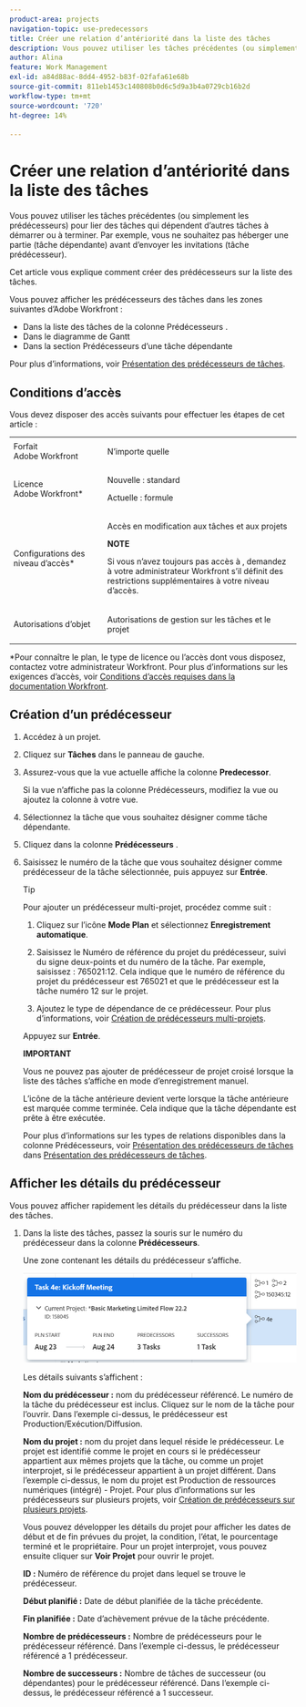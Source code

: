 ```yaml
---
product-area: projects
navigation-topic: use-predecessors
title: Créer une relation d’antériorité dans la liste des tâches
description: Vous pouvez utiliser les tâches précédentes (ou simplement les prédécesseurs) pour lier des tâches qui dépendent d’autres tâches à démarrer ou à terminer. Par exemple, vous ne souhaitez pas héberger une partie (tâche dépendante) avant d’envoyer les invitations (tâche prédécesseur).
author: Alina
feature: Work Management
exl-id: a84d88ac-8dd4-4952-b83f-02fafa61e68b
source-git-commit: 811eb1453c140808b0d6c5d9a3b4a0729cb16b2d
workflow-type: tm+mt
source-wordcount: '720'
ht-degree: 14%

---
```


# Créer une relation d’antériorité dans la liste des tâches

Vous pouvez utiliser les tâches précédentes (ou simplement les prédécesseurs) pour lier des tâches qui dépendent d’autres tâches à démarrer ou à terminer. Par exemple, vous ne souhaitez pas héberger une partie (tâche dépendante) avant d’envoyer les invitations (tâche prédécesseur).

Cet article vous explique comment créer des prédécesseurs sur la liste des tâches.

Vous pouvez afficher les prédécesseurs des tâches dans les zones suivantes d’Adobe Workfront :

* Dans la liste des tâches de la colonne Prédécesseurs .
* Dans le diagramme de Gantt
* Dans la section Prédécesseurs d’une tâche dépendante

Pour plus d’informations, voir [Présentation des prédécesseurs de tâches](../../../manage-work/tasks/use-prdcssrs/predecessors-overview.md).

## Conditions d’accès

Vous devez disposer des accès suivants pour effectuer les étapes de cet article :

<table style="table-layout:auto"> 
 <col> 
 <col> 
 <tbody> 
  <tr> 
   <td role="rowheader">Forfait Adobe Workfront</td> 
   <td> <p>N’importe quelle</p> </td> 
  </tr> 
  <tr> 
   <td role="rowheader">Licence Adobe Workfront*</td> 
   <td> <p>Nouvelle : standard </p><p>Actuelle : formule </p> </td> 
  </tr> 
  <tr> 
   <td role="rowheader">Configurations des niveau d’accès*</td> 
   <td> <p>Accès en modification aux tâches et aux projets</p> <p><b>NOTE</b>

Si vous n’avez toujours pas accès à , demandez à votre administrateur Workfront s’il définit des restrictions supplémentaires à votre niveau d’accès. </p> </td>
</tr> 
  <tr> 
   <td role="rowheader">Autorisations d’objet</td> 
   <td> <p>Autorisations de gestion sur les tâches et le projet</p> </td> 
  </tr> 
 </tbody> 
</table>

&#42;Pour connaître le plan, le type de licence ou l’accès dont vous disposez, contactez votre administrateur Workfront. Pour plus d’informations sur les exigences d’accès, voir [Conditions d’accès requises dans la documentation Workfront](/help/quicksilver/administration-and-setup/add-users/access-levels-and-object-permissions/access-level-requirements-in-documentation.md).

## Création d’un prédécesseur

1. Accédez à un projet.
1. Cliquez sur **Tâches** dans le panneau de gauche.
1. Assurez-vous que la vue actuelle affiche la colonne **Predecessor**.

   Si la vue n’affiche pas la colonne Prédécesseurs, modifiez la vue ou ajoutez la colonne à votre vue.

1. Sélectionnez la tâche que vous souhaitez désigner comme tâche dépendante.
1. Cliquez dans la colonne **Prédécesseurs** .
1. Saisissez le numéro de la tâche que vous souhaitez désigner comme prédécesseur de la tâche sélectionnée, puis appuyez sur **Entrée**.

   >[!TIP]
   >
   >Pour ajouter un prédécesseur multi-projet, procédez comme suit :
   >
   >1. Cliquez sur l’icône **Mode Plan** et sélectionnez **Enregistrement automatique**.
   >
   >1. Saisissez le Numéro de référence du projet du prédécesseur, suivi du signe deux-points et du numéro de la tâche. Par exemple, saisissez : 765021:12. Cela indique que le numéro de référence du projet du prédécesseur est 765021 et que le prédécesseur est la tâche numéro 12 sur le projet.
   >
   >1. Ajoutez le type de dépendance de ce prédécesseur. Pour plus d’informations, voir [Création de prédécesseurs multi-projets](/help/quicksilver/manage-work/tasks/use-prdcssrs/cross-project-predecessors.md).
   >
   >Appuyez sur **Entrée**.
   >
   >**IMPORTANT**
   >
   >Vous ne pouvez pas ajouter de prédécesseur de projet croisé lorsque la liste des tâches s’affiche en mode d’enregistrement manuel.

   L’icône de la tâche antérieure devient verte lorsque la tâche antérieure est marquée comme terminée. Cela indique que la tâche dépendante est prête à être exécutée.

   Pour plus d’informations sur les types de relations disponibles dans la colonne Prédécesseurs, voir [Présentation des prédécesseurs de tâches](../../../manage-work/tasks/use-prdcssrs/predecessors-overview.md) dans [Présentation des prédécesseurs de tâches](../../../manage-work/tasks/use-prdcssrs/predecessors-overview.md).

## Afficher les détails du prédécesseur

Vous pouvez afficher rapidement les détails du prédécesseur dans la liste des tâches.

1. Dans la liste des tâches, passez la souris sur le numéro du prédécesseur dans la colonne **Prédécesseurs**.

   Une zone contenant les détails du prédécesseur s’affiche.

   ![Détails du prédécesseur](assets/predecessor-details-in-task-list.png)

   Les détails suivants s’affichent :

   **Nom du prédécesseur :** nom du prédécesseur référencé. Le numéro de la tâche du prédécesseur est inclus. Cliquez sur le nom de la tâche pour l’ouvrir. Dans l’exemple ci-dessus, le prédécesseur est Production/Exécution/Diffusion.

   **Nom du projet :** nom du projet dans lequel réside le prédécesseur. Le projet est identifié comme le projet en cours si le prédécesseur appartient aux mêmes projets que la tâche, ou comme un projet interprojet, si le prédécesseur appartient à un projet différent. Dans l’exemple ci-dessus, le nom du projet est Production de ressources numériques (intégré) - Projet. Pour plus d’informations sur les prédécesseurs sur plusieurs projets, voir [Création de prédécesseurs sur plusieurs projets](../../tasks/use-prdcssrs/cross-project-predecessors.md).

   Vous pouvez développer les détails du projet pour afficher les dates de début et de fin prévues du projet, la condition, l’état, le pourcentage terminé et le propriétaire. Pour un projet interprojet, vous pouvez ensuite cliquer sur **Voir Projet** pour ouvrir le projet.

   **ID :** Numéro de référence du projet dans lequel se trouve le prédécesseur.

   **Début planifié :** Date de début planifiée de la tâche précédente.

   **Fin planifiée :** Date d’achèvement prévue de la tâche précédente.

   **Nombre de prédécesseurs :** Nombre de prédécesseurs pour le prédécesseur référencé. Dans l’exemple ci-dessus, le prédécesseur référencé a 1 prédécesseur.

   **Nombre de successeurs :** Nombre de tâches de successeur (ou dépendantes) pour le prédécesseur référencé. Dans l’exemple ci-dessus, le prédécesseur référencé a 1 successeur.
